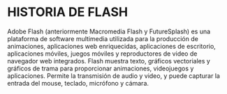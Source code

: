 # HISTORIA DE FLASH


Adobe Flash (anteriormente Macromedia Flash y FutureSplash) es una plataforma de software multimedia utilizada para la producción de animaciones, aplicaciones web enriquecidas, aplicaciones de escritorio, aplicaciones móviles, juegos móviles y reproductores de video de navegador web integrados. Flash muestra texto, gráficos vectoriales y gráficos de trama para proporcionar animaciones, videojuegos y aplicaciones. Permite la transmisión de audio y video, y puede capturar la entrada del mouse, teclado, micrófono y cámara.

